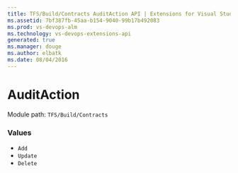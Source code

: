 ```yaml
---
title: TFS/Build/Contracts AuditAction API | Extensions for Visual Studio Team Services
ms.assetid: 7bf387fb-45aa-b154-9040-99b17b492083
ms.prod: vs-devops-alm
ms.technology: vs-devops-extensions-api
generated: true
ms.manager: douge
ms.author: elbatk
ms.date: 08/04/2016
---
```


# AuditAction

Module path: `TFS/Build/Contracts`

### Values

* `Add` 
* `Update` 
* `Delete` 
